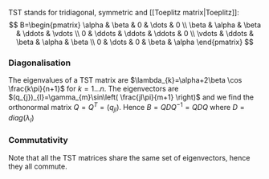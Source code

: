 TST stands for tridiagonal, symmetric and [[Toeplitz matrix|Toeplitz]]:
$$
B=\begin{pmatrix}
\alpha  & \beta & 0 & \dots & 0 \\
\beta & \alpha & \beta & \ddots & \vdots \\
0  & \ddots & \ddots & \ddots & 0 \\
\vdots & \ddots & \beta & \alpha & \beta \\
0 & \dots & 0 & \beta & \alpha
\end{pmatrix}
$$
### Diagonalisation
The eigenvalues of a TST matrix are $\lambda_{k}=\alpha+2\beta \cos \frac{k\pi}{n+1}$ for $k=1\dots n$. The eigenvectors are $(q_{j})_{l}=\gamma_{m}\sin\left( \frac{jl\pi}{m+1} \right)$ and we find the orthonormal matrix $Q=Q^T=(q_{jl})$. 
Hence $B=QDQ^{-1}=QDQ$ where $D=diag(\lambda_{l})$

### Commutativity
Note that all the TST matrices share the same set of eigenvectors, hence they all commute.